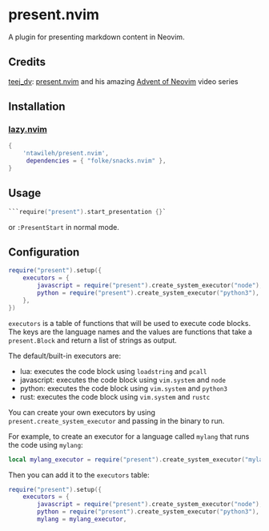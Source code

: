 # present.nvim

A plugin for presenting markdown content in Neovim.

## Credits

[teej_dv](https://github.com/teej_dv): [present.nvim](https://github.com/teej_dv/present.nvim) and his amazing [Advent of Neovim](https://www.youtube.com/watch?v=VGid4aN25iI) video series

## Installation

### [lazy.nvim](https://github.com/folke/lazy.nvim)

```lua
{
    'ntawileh/present.nvim',
     dependencies = { "folke/snacks.nvim" },
}
```

## Usage

````lua
```require("present").start_presentation {}`
````

or `:PresentStart` in normal mode.

## Configuration

```lua
require("present").setup({
    executors = {
        javascript = require("present").create_system_executor("node"),
        python = require("present").create_system_executor("python3"),
    },
})
```

`executors` is a table of functions that will be used to execute code blocks. The keys are the language names and the values are functions that take a `present.Block` and return a list of strings as output.

The default/built-in executors are:

- lua: executes the code block using `loadstring` and `pcall`
- javascript: executes the code block using `vim.system` and `node`
- python: executes the code block using `vim.system` and `python3`
- rust: executes the code block using `vim.system` and `rustc`

You can create your own executors by using `present.create_system_executor` and passing in the binary to run.

For example, to create an executor for a language called `mylang` that runs the code using `mylang`:

```lua
local mylang_executor = require("present").create_system_executor("mylang")
```

Then you can add it to the `executors` table:

```lua
require("present").setup({
    executors = {
        javascript = require("present").create_system_executor("node"),
        python = require("present").create_system_executor("python3"),
        mylang = mylang_executor,
```
